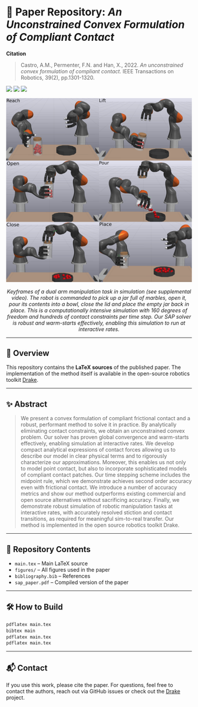 # 📄 Paper Repository: *An Unconstrained Convex Formulation of Compliant Contact*

**Citation**

> Castro, A.M., Permenter, F.N. and Han, X., 2022. *An unconstrained convex
> formulation of compliant contact.* IEEE Transactions on Robotics, 39(2),
> pp.1301-1320.

<p align="left">
  <a href="./sap_paper.pdf"><img src="https://img.shields.io/badge/PDF-Download-red?logo=adobeacrobatreader"></a>
  <a href="https://arxiv.org/abs/2110.10107"><img src="https://img.shields.io/badge/ArXiv-2110.10107-b31b1b?logo=arxiv"></a>
  <a href="https://www.youtube.com/watch?v=M_KI_cM1-rI"><img src="https://img.shields.io/badge/Video-YouTube-red?logo=youtube"></a>
</p>

<p align="center">
  <img src="./figures/dual_arm/tiled.png" width="600">
</p>

<p align="center"><em>
Keyframes of a dual arm manipulation task in simulation (see supplemental video).  
The robot is commanded to pick up a jar full of marbles, open it, pour its contents into a bowl, close the lid and place the empty jar back in place.  
This is a computationally intensive simulation with 160 degrees of freedom and hundreds of contact constraints per time step.  
Our SAP solver is robust and warm-starts effectively, enabling this simulation to run at interactive rates.
</em></p>

---

## 📌 Overview

This repository contains the **LaTeX sources** of the published paper. The
implementation of the method itself is available in the open-source robotics
toolkit [Drake](https://drake.mit.edu).

---

## ✨ Abstract

> We present a convex formulation of compliant frictional contact and a robust,
> performant method to solve it in practice. By analytically eliminating contact
> constraints, we obtain an unconstrained convex problem. Our solver has proven
> global convergence and warm-starts effectively, enabling simulation at
> interactive rates. We develop compact analytical expressions of contact forces
> allowing us to describe our model in clear physical terms and to rigorously
> characterize our approximations. Moreover, this enables us not only to model
> point contact, but also to incorporate sophisticated models of compliant
> contact patches. Our time stepping scheme includes the midpoint rule, which we
> demonstrate achieves second order accuracy even with frictional contact. We
> introduce a number of accuracy metrics and show our method outperforms
> existing commercial and open source alternatives without sacrificing accuracy.
> Finally, we demonstrate robust simulation of robotic manipulation tasks at
> interactive rates, with accurately resolved stiction and contact transitions,
> as required for meaningful sim-to-real transfer. Our method is implemented in
> the open source robotics toolkit Drake.

---

## 📂 Repository Contents

* `main.tex` – Main LaTeX source
* `figures/` – All figures used in the paper
* `bibliography.bib` – References
* `sap_paper.pdf` – Compiled version of the paper

---

## 🛠️ How to Build

```bash
pdflatex main.tex
bibtex main
pdflatex main.tex
pdflatex main.tex
```

---

## 📬 Contact

If you use this work, please cite the paper. For questions, feel free to contact
the authors, reach out via GitHub issues or check out the
[Drake](https://github.com/RobotLocomotion/drake) project.
